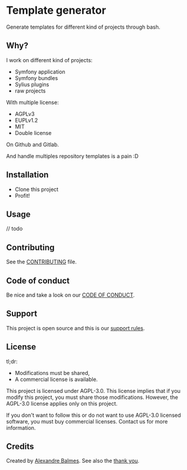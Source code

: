 # Template generator

Generate templates for different kind of projects through bash.

## Why?

I work on different kind of projects:

- Symfony application
- Symfony bundles
- Sylius plugins
- raw projects

With multiple license:

- AGPLv3
- EUPLv1.2
- MIT
- Double license

On Github and Gitlab.

And handle multiples repository templates is a pain :D

## Installation

- Clone this project
- Profit!

## Usage

// todo

## Contributing

See the [CONTRIBUTING](docs/CONTRIBUTING.md) file.

## Code of conduct

Be nice and take a look on our [CODE OF CONDUCT](docs/CODE_OF_CONDUCT.md).

## Support

This project is open source and this is our [support rules](docs/SUPPORT.md).

## License

tl;dr:

- Modifications must be shared, 
- A commercial license is available.

This project is licensed under AGPL-3.0. This license implies that if you modify 
this project, you must share those modifications. However, the AGPL-3.0 license applies only on this project.

If you don't want to follow this or do not want to use AGPL-3.0 licensed software, 
you must buy commercial licenses. Contact us for more information.

## Credits

Created by [Alexandre Balmes](https://alexandre.balmes.co).
See also the [thank you](/docs/thank-you.md).

